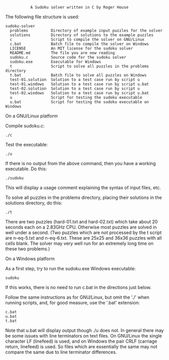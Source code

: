                A Sudoku solver written in C by Roger House


The following file structure is used:

    sudoku-solver
      problems          Directory of example input puzzles for the solver
      solutions         Directory of solutions to the example puzzles
      c                 Script to compile the solver on GNU/Linux
      c.bat             Batch file to compile the solver on Windows
      LICENSE           An MIT license for the sudoku solver
      README.md         The file you are now reading
      sudoku.c          Source code for the sudoku solver
      sudoku.exe        Executable for Windows 
      t                 Script to solve all puzzles in the problems directory  
      t.bat             Batch file to solve all puzzles on Windows
      test-01.solution  Solution to a test case run by script u
      test-01.windows   Solution to a test case run by script u.bat
      test-02.solution  Solution to a test case run by script u
      test-02.windows   Solution to a test case run by script u.bat
      u                 Script for testing the sudoku executable
      u.bat             Script for testing the sudoku executable on Windows

On a GNU/Linux platform

Compile sudoku.c:

    ./c

Test the executable:

    ./u

If there is no output from the above command, then you have a working 
executable.  Do this:

    ./sudoku

This will display a usage comment explaining the syntax of input files, etc.  

To solve all puzzles in the problems directory, placing their solutions 
in the solutions directory, do this:

    ./t

There are two puzzles (hard-01.txt and hard-02.txt) which take about 20 
seconds each on a 2.83GHz CPU.  Otherwise most puzzles are solved in well 
under a second.  (Two puzzles which are not processed by the t script are 
n-eq-5.txt and n-eq-6.txt.  These are 25x25 and 36x36 puzzles with all 
cells blank.  The solver may very well run for an extremely long time on 
these two problems.)

On a Windows platform

As a first step, try to run the sudoku.exe Windows executable:

    sudoku

If this works, there is no need to run c.bat in the directions just below.

Follow the same instructions as for GNU/Linux, but omit the './' when running 
scripts, and, for good measure, use the '.bat' extension:

    c.bat
    u.bat
    t.bat

Note that u.bat will display output though ./u does not.  In general there 
may be some issues with line terminators on text files.  On GNU/Linux the 
single character LF (linefeed) is used, and on Windows the pair CRLF 
(carriage return, linefeed) is used.  So files which are essentially the 
same may not compare the same due to line terminator differences.

<end README>
